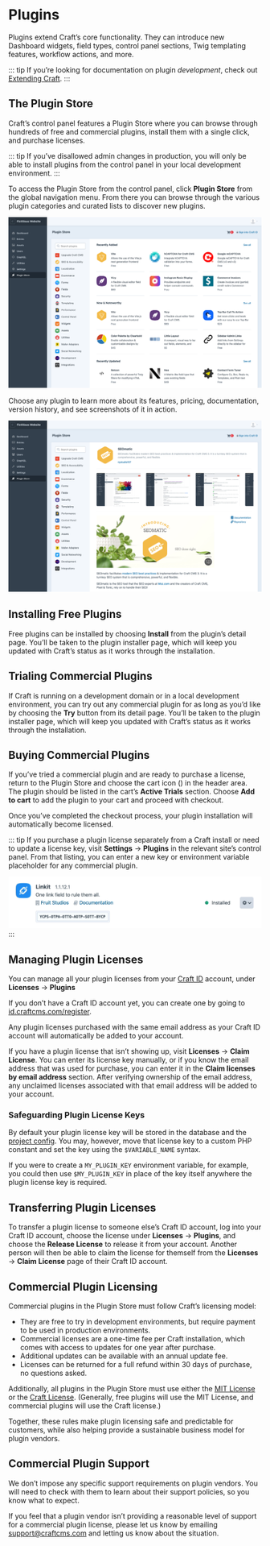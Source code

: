 # Plugins

Plugins extend Craft’s core functionality. They can introduce new Dashboard widgets, field types, control panel sections, Twig templating features, workflow actions, and more.

::: tip
If you’re looking for documentation on plugin _development_, check out [Extending Craft](extend/README.md).
:::

## The Plugin Store

Craft’s control panel features a Plugin Store where you can browse through hundreds of free and commercial plugins, install them with a single click, and purchase licenses.

::: tip
If you’ve disallowed admin changes in production, you will only be able to install plugins from the control panel in your local development environment.
:::

To access the Plugin Store from the control panel, click **Plugin Store** from the global navigation menu. From there you can browse through the various plugin categories and curated lists to discover new plugins.

![The Craft Plugin Store](./images/plugin-store.png)

Choose any plugin to learn more about its features, pricing, documentation, version history, and see screenshots of it in action.

![Plugin Store plugin detail page](./images/plugin-store-plugin.png)

## Installing Free Plugins

Free plugins can be installed by choosing **Install** from the plugin’s detail page. You’ll be taken to the plugin installer page, which will keep you updated with Craft’s status as it works through the installation.

## Trialing Commercial Plugins

If Craft is running on a development domain or in a local development environment, you can try out any commercial plugin for as long as you’d like by choosing the **Try** button from its detail page. You’ll be taken to the plugin installer page, which will keep you updated with Craft’s status as it works through the installation.

## Buying Commercial Plugins

If you’ve tried a commercial plugin and are ready to purchase a license, return to the Plugin Store and choose the cart icon (<icon kind="cart" />) in the header area. The plugin should be listed in the cart’s **Active Trials** section. Choose **Add to cart** to add the plugin to your cart and proceed with checkout.

Once you’ve completed the checkout process, your plugin installation will automatically become licensed.

::: tip
If you purchase a plugin license separately from a Craft install or need to update a license key, visit **Settings** → **Plugins** in the relevant site’s control panel. From that listing, you can enter a new key or environment variable placeholder for any commercial plugin.

![Changing a plugin license key](./images/changing-plugin-license-key.gif)
:::

## Managing Plugin Licenses

You can manage all your plugin licenses from your [Craft ID](https://id.craftcms.com/) account, under **Licenses** → **Plugins**

If you don’t have a Craft ID account yet, you can create one by going to [id.craftcms.com/register](https://id.craftcms.com/register).

Any plugin licenses purchased with the same email address as your Craft ID account will automatically be added to your account.

If you have a plugin license that isn’t showing up, visit **Licenses** → **Claim License**. You can enter its license key manually, or if you know the email address that was used for purchase, you can enter it in the **Claim licenses by email address** section. After verifying ownership of the email address, any unclaimed licenses associated with that email address will be added to your account.

### Safeguarding Plugin License Keys

By default your plugin license key will be stored in the database and the [project config](project-config.md). You may, however, move that license key to a custom PHP constant and set the key using the `$VARIABLE_NAME` syntax.

If you were to create a `MY_PLUGIN_KEY` environment variable, for example, you could then use `$MY_PLUGIN_KEY` in place of the key itself anywhere the plugin license key is required.

## Transferring Plugin Licenses

To transfer a plugin license to someone else’s Craft ID account, log into your Craft ID account, choose the license under **Licenses** → **Plugins**, and choose the **Release License** to release it from your account. Another person will then be able to claim the license for themself from the **Licenses** → **Claim License** page of their Craft ID account.

## Commercial Plugin Licensing

Commercial plugins in the Plugin Store must follow Craft’s licensing model:

- They are free to try in development environments, but require payment to be used in production environments.
- Commercial licenses are a one-time fee per Craft installation, which comes with access to updates for one year after purchase.
- Additional updates can be available with an annual update fee.
- Licenses can be returned for a full refund within 30 days of purchase, no questions asked.

Additionally, all plugins in the Plugin Store must use either the [MIT License](https://opensource.org/licenses/MIT) or the [Craft License](https://craftcms.github.io/license/). (Generally, free plugins will use the MIT License, and commercial plugins will use the Craft license.)

Together, these rules make plugin licensing safe and predictable for customers, while also helping provide a sustainable business model for plugin vendors.

## Commercial Plugin Support

We don’t impose any specific support requirements on plugin vendors. You will need to check with them to learn about their support policies, so you know what to expect.

If you feel that a plugin vendor isn’t providing a reasonable level of support for a commercial plugin license, please let us know by emailing <support@craftcms.com> and letting us know about the situation.
